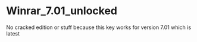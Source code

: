 # Winrar_7.01_unlocked
No cracked edition or stuff because this key works for version 7.01 which is latest
